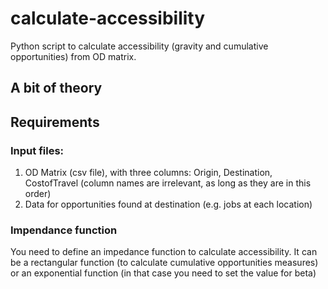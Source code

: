 # calculate-accessibility
Python script to calculate accessibility (gravity and cumulative opportunities) from OD matrix.

## A bit of theory

## Requirements
### Input files:
1) OD Matrix (csv file), with three columns: Origin, Destination, CostofTravel (column names are irrelevant, as long as they are in this order)
2) Data for opportunities found at destination (e.g. jobs at each location)

### Impendance function
You need to define an impedance function to calculate accessibility.
It can be a rectangular function (to calculate cumulative opportunities measures) or an exponential function (in that case you need to set the value for beta)


